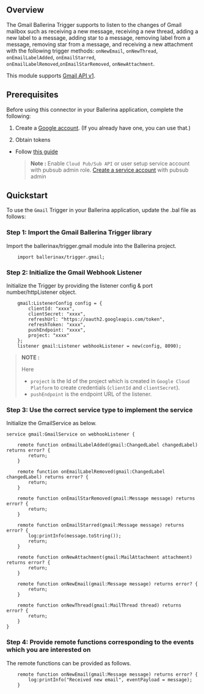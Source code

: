 ## Overview

The Gmail Ballerina Trigger supports to listen to the changes of Gmail mailbox such as receiving a new message, receiving a new thread, adding a new label to a message, adding star to a message, removing label from a message, removing star from a message, and receiving a new attachment with the following trigger methods: `onNewEmail`, `onNewThread`, `onEmailLabelAdded`, `onEmailStarred`, `onEmailLabelRemoved`,`onEmailStarRemoved`, `onNewAttachment`.

This module supports [Gmail API v1](https://developers.google.com/gmail/api).

## Prerequisites

Before using this connector in your Ballerina application, complete the following:

1. Create a [Google account](https://accounts.google.com/signup/v2/webcreateaccount?utm_source=ga-ob-search&utm_medium=google-account&flowName=GlifWebSignIn&flowEntry=SignUp). (If you already have one, you can use that.)

2. Obtain tokens

- Follow [this guide](https://developers.google.com/identity/protocols/oauth2)
  > **Note :** Enable `Cloud Pub/Sub API` or user setup service account with pubsub admin role. [Create a service account](https://developers.google.com/identity/protocols/oauth2/service-account#creatinganaccount) with pubsub admin

## Quickstart

To use the `Gmail` Trigger in your Ballerina application, update the .bal file as follows:

### Step 1: Import the Gmail Ballerina Trigger library

Import the ballerinax/trigger.gmail module into the Ballerina project.

```ballerina
    import ballerinax/trigger.gmail;
```

### Step 2: Initialize the Gmail Webhook Listener

Initialize the Trigger by providing the listener config & port number/httpListener object.

```ballerina
    gmail:ListenerConfig config = {
        clientId: "xxxx",
        clientSecret: "xxxx",
        refreshUrl: "https://oauth2.googleapis.com/token",
        refreshToken: "xxxx",
        pushEndpoint: "xxxx",
        project: "xxxx"
    };
    listener gmail:Listener webhookListener = new(config, 8090);
```

> **NOTE :**
>
> Here
>
> - `project` is the Id of the project which is created in `Google Cloud Platform` to create credentials (`clientId` and `clientSecret`).
> - `pushEndpoint` is the endpoint URL of the listener.

### Step 3: Use the correct service type to implement the service

Initialize the GmailService as below.

```ballerina
service gmail:GmailService on webhookListener {

    remote function onEmailLabelAdded(gmail:ChangedLabel changedLabel) returns error? {
        return;
    }

    remote function onEmailLabelRemoved(gmail:ChangedLabel changedLabel) returns error? {
        return;
    }

    remote function onEmailStarRemoved(gmail:Message message) returns error? {
        return;
    }

    remote function onEmailStarred(gmail:Message message) returns error? {
        log:printInfo(message.toString());
        return;
    }

    remote function onNewAttachment(gmail:MailAttachment attachment) returns error? {
        return;
    }

    remote function onNewEmail(gmail:Message message) returns error? {
        return;
    }

    remote function onNewThread(gmail:MailThread thread) returns error? {
        return;
    }
}
```

### Step 4: Provide remote functions corresponding to the events which you are interested on

The remote functions can be provided as follows.

```ballerina
    remote function onNewEmail(gmail:Message message) returns error? {
        log:printInfo("Received new email", eventPayload = message);
    }
```
